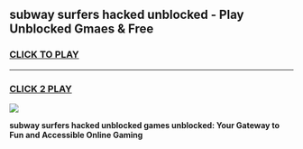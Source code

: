 
## subway surfers hacked unblocked - Play Unblocked Gmaes & Free
<h3>
<a href="https://news.freeplayer.one?title=subway_surfers_hacked_unblocked&ref=23F">CLICK TO PLAY</a></h3>
<hr>

<h3>
<a href="https://news.freeplayer.one?title=subway_surfers_hacked_unblocked&ref=23F">CLICK 2 PLAY</a>
  
</h3>

<a href="https://news.freeplayer.one?title=subway_surfers_hacked_unblocked&ref=23F/"><img src="https://clearcache.store/games.png"></a>


**subway surfers hacked unblocked games unblocked: Your Gateway to Fun and Accessible Online Gaming**
